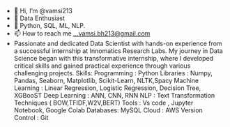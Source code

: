 - 👋 Hi, I’m @vamsi213
- 👀 Data Enthusiast
- 🌱 Python, SQL, ML, NLP.
- 📫 How to reach me ...vamsi.bh213@gmail.com
- Passionate and dedicated Data Scientist with hands-on experience from a successful internship at Innomatics Research Labs. My journey in Data Science began with this transformative 
  internship, where I developed critical skills and gained practical experience through various challenging projects.
  Skills:
Programming : Python 
Libraries : Numpy, Pandas, Seaborn, Matplotlib, Scikit-Learn, NLTK,Spacy
Machine Learning : Linear Regression, Logistic Regression, Decision Tree, XGBooST
Deep Learning : ANN, CNN, RNN
NLP : Text Transformation Techniques ( BOW,TFIDF,W2V,BERT)
Tools : Vs code , Jupyter Notebook, Google Colab
Databases: MySQL
Cloud : AWS
Version Control : Git

<!---
vamsi213/vamsi213 is a ✨ special ✨ repository because its `README.md` (this file) appears on your GitHub profile.
You can click the Preview link to take a look at your changes.
--->
